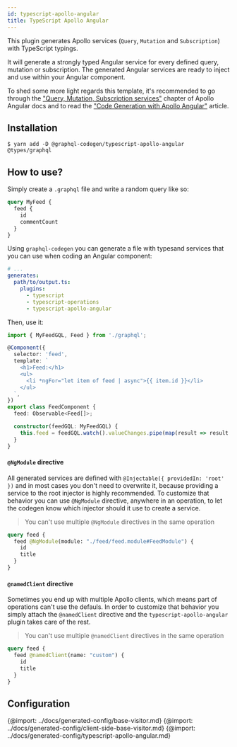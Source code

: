```yaml
---
id: typescript-apollo-angular
title: TypeScript Apollo Angular
---
```


This plugin generates Apollo services (`Query`, `Mutation` and `Subscription`) with TypeScript typings.

It will generate a strongly typed Angular service for every defined query, mutation or subscription. The generated Angular services are ready to inject and use within your Angular component.

To shed some more light regards this template, it's recommended to go through the ["Query, Mutation, Subscription services"](http://apollographql.com/docs/angular/basics/services.html) chapter of Apollo Angular docs and to read the ["Code Generation with Apollo Angular"](https://medium.com/the-guild/apollo-angular-code-generation-7903da1f8559) article.

## Installation

    $ yarn add -D @graphql-codegen/typescript-apollo-angular @types/graphql

## How to use?

Simply create a `.graphql` file and write a random query like so:

```graphql
query MyFeed {
  feed {
    id
    commentCount
  }
}
```

Using `graphql-codegen` you can generate a file with typesand services that you can use when coding an Angular component:

```yaml
# ...
generates:
  path/to/output.ts:
    plugins:
      - typescript
      - typescript-operations
      - typescript-apollo-angular
```

Then, use it:

```ts
import { MyFeedGQL, Feed } from './graphql';

@Component({
  selector: 'feed',
  template: `
    <h1>Feed:</h1>
    <ul>
      <li *ngFor="let item of feed | async">{{ item.id }}</li>
    </ul>
  `,
})
export class FeedComponent {
  feed: Observable<Feed[]>;

  constructor(feedGQL: MyFeedGQL) {
    this.feed = feedGQL.watch().valueChanges.pipe(map(result => result.data.feed));
  }
}
```

#### `@NgModule` directive

All generated services are defined with `@Injectable({ providedIn: 'root' })` and in most cases you don't need to overwrite it, because providing a service to the root injector is highly recommended. To customize that behavior you can use `@NgModule` directive, anywhere in an operation, to let the codegen know which injector should it use to create a service.

> You can't use multiple `@NgModule` directives in the same operation

```graphql
query feed {
  feed @NgModule(module: "./feed/feed.module#FeedModule") {
    id
    title
  }
}
```

#### `@namedClient` directive

Sometimes you end up with multiple Apollo clients, which means part of operations can't use the defauls. In order to customize that behavior you simply attach the `@namedClient` directive and the `typescript-apollo-angular` plugin takes care of the rest.

> You can't use multiple `@namedClient` directives in the same operation

```graphql
query feed {
  feed @namedClient(name: "custom") {
    id
    title
  }
}
```

## Configuration

{@import: ../docs/generated-config/base-visitor.md}
{@import: ../docs/generated-config/client-side-base-visitor.md}
{@import: ../docs/generated-config/typescript-apollo-angular.md}
